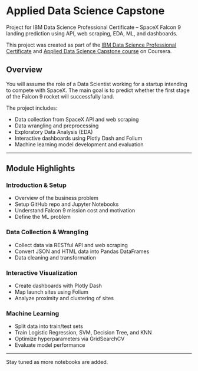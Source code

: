 # Applied Data Science Capstone

Project for IBM Data Science Professional Certificate – SpaceX Falcon 9 landing prediction using API, web scraping, EDA, ML, and dashboards.

This project was created as part of the [IBM Data Science Professional Certificate](https://www.coursera.org/specializations/ibm-data-science) and [Applied Data Science Capstone course](https://www.coursera.org/learn/applied-data-science-capstone) on Coursera.

## Overview

You will assume the role of a Data Scientist working for a startup intending to compete with SpaceX. The main goal is to predict whether the first stage of the Falcon 9 rocket will successfully land.

The project includes:
- Data collection from SpaceX API and web scraping
- Data wrangling and preprocessing
- Exploratory Data Analysis (EDA)
- Interactive dashboards using Plotly Dash and Folium
- Machine learning model development and evaluation

---

## Module Highlights

### Introduction & Setup
- Overview of the business problem
- Setup GitHub repo and Jupyter Notebooks
- Understand Falcon 9 mission cost and motivation
- Define the ML problem

### Data Collection & Wrangling
- Collect data via RESTful API and web scraping
- Convert JSON and HTML data into Pandas DataFrames
- Data cleaning and transformation

### Interactive Visualization
- Create dashboards with Plotly Dash
- Map launch sites using Folium
- Analyze proximity and clustering of sites

### Machine Learning
- Split data into train/test sets
- Train Logistic Regression, SVM, Decision Tree, and KNN
- Optimize hyperparameters via GridSearchCV
- Evaluate model performance

---
Stay tuned as more notebooks are added.
